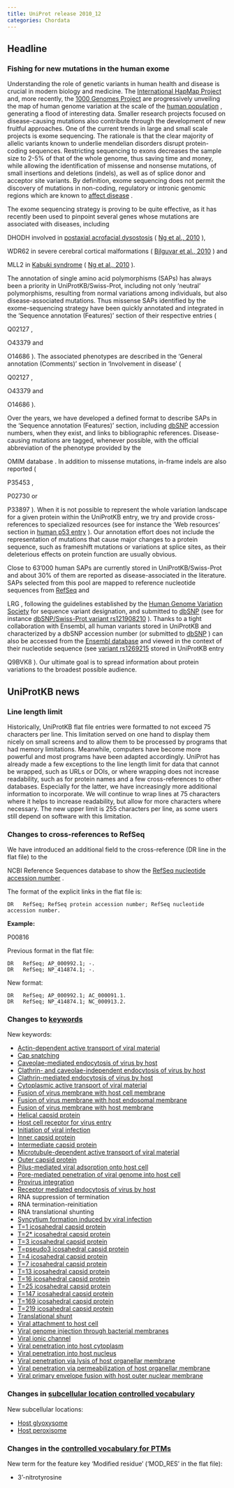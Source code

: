 ```yaml
---
title: UniProt release 2010_12
categories: Chordata
---
```


## Headline

### Fishing for new mutations in the human exome

Understanding the role of genetic variants in human health and disease is crucial in modern biology and medicine. The [International HapMap Project](http://hapmap.ncbi.nlm.nih.gov/index.html.en) and, more recently, the [1000 Genomes Project](http://www.1000genomes.org/) are progressively unveiling the map of human genome variation at the scale of the [human population](http://www.ncbi.nlm.nih.gov/pubmed/20981092) , generating a flood of interesting data. Smaller research projects focused on disease-causing mutations also contribute through the development of new fruitful approaches. One of the current trends in large and small scale projects is exome sequencing. The rationale is that the clear majority of allelic variants known to underlie mendelian disorders disrupt protein-coding sequences. Restricting sequencing to exons decreases the sample size to 2-5% of that of the whole genome, thus saving time and money, while allowing the identification of missense and nonsense mutations, of small insertions and deletions (indels), as well as of splice donor and acceptor site variants. By definition, exome sequencing does not permit the discovery of mutations in non-coding, regulatory or intronic genomic regions which are known to [affect disease](http://www.ncbi.nlm.nih.gov/pubmed/20506564) .

The exome sequencing strategy is proving to be quite effective, as it has recently been used to pinpoint several genes whose mutations are associated with diseases, including

DHODH involved in [postaxial acrofacial dysostosis](http://www.ncbi.nlm.nih.gov/omim/263750 "POADS") ( [Ng et al., 2010](http://www.ncbi.nlm.nih.gov/pubmed/19915526) ),

WDR62 in severe cerebral cortical malformations ( [Bilguvar et al., 2010](http://www.ncbi.nlm.nih.gov/pubmed/20729831) ) and

MLL2 in [Kabuki syndrome](http://www.ncbi.nlm.nih.gov/omim/147920 "KABS") ( [Ng et al., 2010](http://www.ncbi.nlm.nih.gov/pubmed/20711175) ).

The annotation of single amino acid polymorphisms (SAPs) has always been a priority in UniProtKB/Swiss-Prot, including not only ‘neutral’ polymorphisms, resulting from normal variations among individuals, but also disease-associated mutations. Thus missense SAPs identified by the exome-sequencing strategy have been quickly annotated and integrated in the ‘Sequence annotation (Features)’ section of their respective entries (

Q02127 ,

O43379 and

O14686 ). The associated phenotypes are described in the ‘General annotation (Comments)’ section in ‘Involvement in disease’ (

Q02127 ,

O43379 and

O14686 ).

Over the years, we have developed a defined format to describe SAPs in the ‘Sequence annotation (Features)’ section, including [dbSNP](http://www.ncbi.nlm.nih.gov/projects/SNP/) accession numbers, when they exist, and links to bibliographic references. Disease-causing mutations are tagged, whenever possible, with the official abbreviation of the phenotype provided by the

OMIM database . In addition to missense mutations, in-frame indels are also reported (

P35453 ,

P02730 or

P33897 ). When it is not possible to represent the whole variation landscape for a given protein within the UniProtKB entry, we try and provide cross-references to specialized resources (see for instance the ‘Web resources’ section in [human p53 entry](http://www.uniprot.org/uniprot/P04637#section_web) ). Our annotation effort does not include the representation of mutations that cause major changes to a protein sequence, such as frameshift mutations or variations at splice sites, as their deleterious effects on protein function are usually obvious.

Close to 63’000 human SAPs are currently stored in UniProtKB/Swiss-Prot and about 30% of them are reported as disease-associated in the literature. SAPs selected from this pool are mapped to reference nucleotide sequences from [RefSeq](http://www.ncbi.nlm.nih.gov/RefSeq/) and

LRG , following the guidelines established by the [Human Genome Variation Society](http://www.hgvs.org/) for sequence variant designation, and submitted to [dbSNP](http://www.ncbi.nlm.nih.gov/projects/SNP/) (see for instance [dbSNP/Swiss-Prot variant rs121908210](http://www.ncbi.nlm.nih.gov/SNP/snp_ref.cgi?rs=121908210) ). Thanks to a tight collaboration with Ensembl, all human variants stored in UniProtKB and characterized by a dbSNP accession number (or submitted to [dbSNP](http://www.ncbi.nlm.nih.gov/projects/SNP/) ) can also be accessed from the [Ensembl database](http://www.ensembl.org/) and viewed in the context of their nucleotide sequence (see [variant rs1269215](http://www.ensembl.org/Homo_sapiens/Variation/Summary?r=19:36037396-36038396;v=rs1269215;vdb=variation;vf=19465159) stored in UniProtKB entry

Q9BVK8 ). Our ultimate goal is to spread information about protein variations to the broadest possible audience.

## UniProtKB news

### Line length limit

Historically, UniProtKB flat file entries were formatted to not exceed 75 characters per line. This limitation served on one hand to display them nicely on small screens and to allow them to be processed by programs that had memory limitations. Meanwhile, computers have become more powerful and most programs have been adapted accordingly. UniProt has already made a few exceptions to the line length limit for data that cannot be wrapped, such as URLs or DOIs, or where wrapping does not increase readability, such as for protein names and a few cross-references to other databases. Especially for the latter, we have increasingly more additional information to incorporate. We will continue to wrap lines at 75 characters where it helps to increase readability, but allow for more characters where necessary. The new upper limit is 255 characters per line, as some users still depend on software with this limitation.

### Changes to cross-references to RefSeq

We have introduced an additional field to the cross-reference (DR line in the flat file) to the

NCBI Reference Sequences database to show the [RefSeq nucleotide accession number](http://www.ncbi.nlm.nih.gov/refseq/key.html#accession) .

The format of the explicit links in the flat file is:

    DR   RefSeq; RefSeq protein accession number; RefSeq nucleotide accession number.

**Example:**

P00816

Previous format in the flat file:

    DR   RefSeq; AP_000992.1; -.
    DR   RefSeq; NP_414874.1; -.

New format:

    DR   RefSeq; AP_000992.1; AC_000091.1.
    DR   RefSeq; NP_414874.1; NC_000913.2.

### Changes to [keywords](http://www.uniprot.org/docs/?keywlist)

New keywords:

-   [Actin-dependent active transport of viral material](http://www.uniprot.org/keywords/KW-1178)
-   [Cap snatching](http://www.uniprot.org/keywords/KW-1157)
-   [Caveolae-mediated endocytosis of virus by host](http://www.uniprot.org/keywords/KW-1166)
-   [Clathrin- and caveolae-independent endocytosis of virus by host](http://www.uniprot.org/keywords/KW-1167)
-   [Clathrin-mediated endocytosis of virus by host](http://www.uniprot.org/keywords/KW-1165)
-   [Cytoplasmic active transport of viral material](http://www.uniprot.org/keywords/KW-1176)
-   [Fusion of virus membrane with host cell membrane](http://www.uniprot.org/keywords/KW-1169)
-   [Fusion of virus membrane with host endosomal membrane](http://www.uniprot.org/keywords/KW-1170)
-   [Fusion of virus membrane with host membrane](http://www.uniprot.org/keywords/KW-1168)
-   [Helical capsid protein](http://www.uniprot.org/keywords/KW-1139)
-   [Host cell receptor for virus entry](http://www.uniprot.org/keywords/KW-1183)
-   [Initiation of viral infection](http://www.uniprot.org/keywords/KW-1160)
-   [Inner capsid protein](http://www.uniprot.org/keywords/KW-1153)
-   [Intermediate capsid protein](http://www.uniprot.org/keywords/KW-1154)
-   [Microtubule-dependent active transport of viral material](http://www.uniprot.org/keywords/KW-1177)
-   [Outer capsid protein](http://www.uniprot.org/keywords/KW-1152)
-   [Pilus-mediated viral adsorption onto host cell](http://www.uniprot.org/keywords/KW-1175)
-   [Pore-mediated penetration of viral genome into host cell](http://www.uniprot.org/keywords/KW-1172)
-   [Provirus integration](http://www.uniprot.org/keywords/KW-1179)
-   [Receptor mediated endocytosis of virus by host](http://www.uniprot.org/keywords/KW-1164)
-   RNA suppression of termination
-   RNA termination-reinitiation
-   RNA translational shunting
-   [Syncytium formation induced by viral infection](http://www.uniprot.org/keywords/KW-1180)
-   [T=1 icosahedral capsid protein](http://www.uniprot.org/keywords/KW-1140)
-   [T=2\* icosahedral capsid protein](http://www.uniprot.org/keywords/KW-1141)
-   [T=3 icosahedral capsid protein](http://www.uniprot.org/keywords/KW-1142)
-   [T=pseudo3 icosahedral capsid protein](http://www.uniprot.org/keywords/KW-1143)
-   [T=4 icosahedral capsid protein](http://www.uniprot.org/keywords/KW-1144)
-   [T=7 icosahedral capsid protein](http://www.uniprot.org/keywords/KW-1145)
-   [T=13 icosahedral capsid protein](http://www.uniprot.org/keywords/KW-1146)
-   [T=16 icosahedral capsid protein](http://www.uniprot.org/keywords/KW-1147)
-   [T=25 icosahedral capsid protein](http://www.uniprot.org/keywords/KW-1148)
-   [T=147 icosahedral capsid protein](http://www.uniprot.org/keywords/KW-1149)
-   [T=169 icosahedral capsid protein](http://www.uniprot.org/keywords/KW-1150)
-   [T=219 icosahedral capsid protein](http://www.uniprot.org/keywords/KW-1151)
-   [Translational shunt](http://www.uniprot.org/keywords/KW-1155)
-   [Viral attachment to host cell](http://www.uniprot.org/keywords/KW-1161)
-   [Viral genome injection through bacterial membranes](http://www.uniprot.org/keywords/KW-1171)
-   [Viral ionic channel](http://www.uniprot.org/keywords/KW-1182)
-   [Viral penetration into host cytoplasm](http://www.uniprot.org/keywords/KW-1162)
-   [Viral penetration into host nucleus](http://www.uniprot.org/keywords/KW-1163)
-   [Viral penetration via lysis of host organellar membrane](http://www.uniprot.org/keywords/KW-1174)
-   [Viral penetration via permeabilization of host organellar membrane](http://www.uniprot.org/keywords/KW-1173)
-   [Viral primary envelope fusion with host outer nuclear membrane](http://www.uniprot.org/keywords/KW-1181)

### Changes in [subcellular location controlled vocabulary](http://www.uniprot.org/docs/?subcell)

New subcellular locations:

-   [Host glyoxysome](http://www.uniprot.org/locations/SL-0474)
-   [Host peroxisome](http://www.uniprot.org/locations/SL-0475)

### Changes in the [controlled vocabulary for PTMs](http://www.uniprot.org/docs/ptmlist)

New term for the feature key ‘Modified residue’ (‘MOD\_RES’ in the flat file):

-   3’-nitrotyrosine
